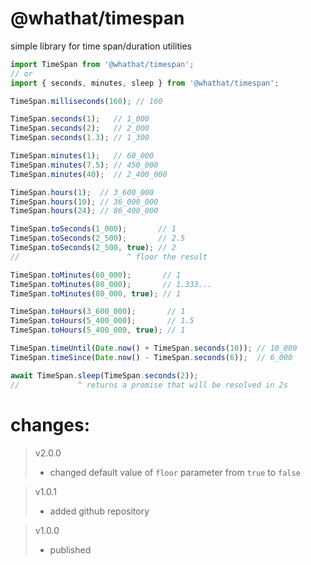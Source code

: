 # @whathat/timespan

simple library for time span/duration utilities
```js
import TimeSpan from '@whathat/timespan';
// or
import { seconds, minutes, sleep } from '@whathat/timespan';

TimeSpan.milliseconds(160); // 160

TimeSpan.seconds(1);   // 1_000
TimeSpan.seconds(2);   // 2_000
TimeSpan.seconds(1.3); // 1_300

TimeSpan.minutes(1);   // 60_000
TimeSpan.minutes(7.5); // 450_000
TimeSpan.minutes(40);  // 2_400_000

TimeSpan.hours(1);  // 3_600_000
TimeSpan.hours(10); // 36_000_000
TimeSpan.hours(24); // 86_400_000

TimeSpan.toSeconds(1_000);       // 1
TimeSpan.toSeconds(2_500);       // 2.5
TimeSpan.toSeconds(2_500, true); // 2
//                        ^ floor the result

TimeSpan.toMinutes(60_000);       // 1
TimeSpan.toMinutes(80_000);       // 1.333...
TimeSpan.toMinutes(80_000, true); // 1

TimeSpan.toHours(3_600_000);       // 1
TimeSpan.toHours(5_400_000);       // 1.5
TimeSpan.toHours(5_400_000, true); // 1

TimeSpan.timeUntil(Date.now() + TimeSpan.seconds(10)); // 10_000
TimeSpan.timeSince(Date.now() - TimeSpan.seconds(6));  // 6_000

await TimeSpan.sleep(TimeSpan.seconds(2));
//             ^ returns a promise that will be resolved in 2s
```

# changes:

> v2.0.0
> - changed default value of `floor` parameter from `true` to `false`

> v1.0.1
> - added github repository

> v1.0.0
> - published
